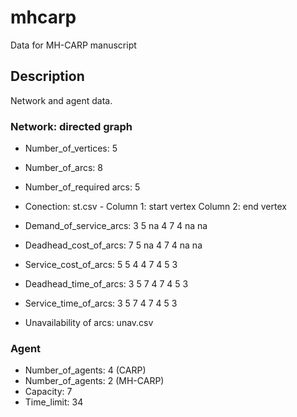 # mhcarp
Data for MH-CARP manuscript

## Description 
Network and agent data. 

### Network: directed graph  
* Number_of_vertices: 5 
* Number_of_arcs: 8 
* Number_of_required arcs: 5 
* Conection: st.csv - Column 1: start vertex Column 2: end vertex 

* Demand_of_service_arcs: 3 5 na 4 7 4 na na
* Deadhead_cost_of_arcs: 7 5 na 4 7 4 na na
* Service_cost_of_arcs: 5 5 4 4 7 4 5 3 
* Deadhead_time_of_arcs: 3 5 7 4 7 4 5 3 
* Service_time_of_arcs: 3 5 7 4 7 4 5 3 

* Unavailability of arcs: unav.csv 

### Agent 
* Number_of_agents: 4 (CARP) 
* Number_of_agents: 2 (MH-CARP) 
* Capacity: 7 
* Time_limit: 34 
